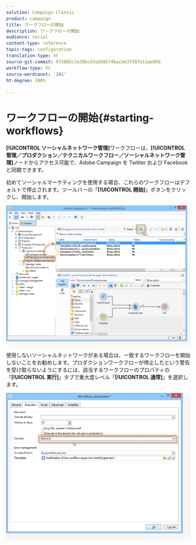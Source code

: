 ```yaml
---
solution: Campaign Classic
product: campaign
title: ワークフローの開始
description: ワークフローの開始
audience: social
content-type: reference
topic-tags: configuration
translation-type: ht
source-git-commit: 972885c3a38bcd3a260574bacbb3f507e11ae05b
workflow-type: ht
source-wordcount: '101'
ht-degree: 100%

---
```



# ワークフローの開始{#starting-workflows}

**[!UICONTROL ソーシャルネットワーク管理]**&#x200B;ワークフローは、**[!UICONTROL 管理／プロダクション／テクニカルワークフロー／ソーシャルネットワーク管理]**&#x200B;ノードからアクセス可能で、Adobe Campaign を Twitter および Facebook と同期できます。

初めてソーシャルマーケティングを使用する場合、これらのワークフローはデフォルトで停止されます。ツールバーの「**[!UICONTROL 開始]**」ボタンをクリックし、開始します。

![](assets/social_start_workflows.png)

使用しないソーシャルネットワークがある場合は、一致するワークフローを開始しないことをお勧めします。プロダクションワークフローが停止したという警告を受け取らないようにするには、該当するワークフローのプロパティの「**[!UICONTROL 実行]**」タブで重大度レベル「**[!UICONTROL 通常]**」を選択します。

![](assets/social_start_workflows2.png)

